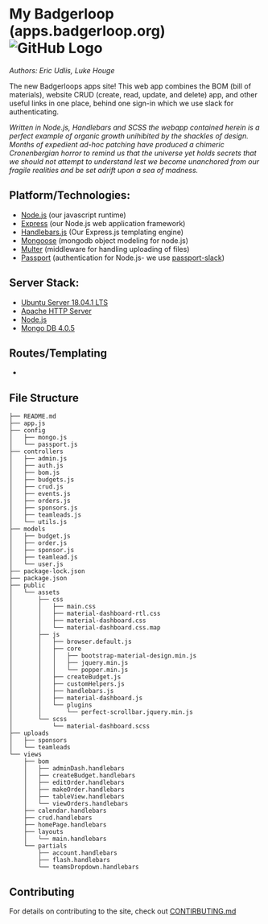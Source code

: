 # My Badgerloop (apps.badgerloop.org) &nbsp; ![GitHub Logo](https://raw.githubusercontent.com/badgerloop-software/pod-dashboard/master/src/public/images/icon.png)
*Authors: Eric Udlis, Luke Houge*

The new Badgerloops apps site! This web app combines the BOM (bill of materials), website CRUD (create, read, update, and delete) app, and other useful links in one place, behind one sign-in which we use slack for authenticating.

*Written in Node.js, Handlebars and SCSS the webapp contained herein is a perfect example of organic growth unihibited by the shackles of design. Months of expedient ad-hoc patching have produced a chimeric Cronenbergian horror to remind us that the universe yet holds secrets that we should not attempt to understand lest we become unanchored from our fragile realities and be set adrift upon a sea of madness.*

## Platform/Technologies:
- [Node.js](https://nodejs.org/en/) (our javascript runtime)
- [Express](https://expressjs.com/) (our Node.js web application framework)
- [Handlebars.js](https://handlebarsjs.com) (Our Express.js templating engine)
- [Mongoose](https://mongoosejs.com/) (mongodb object modeling for node.js)
- [Multer](https://github.com/expressjs/multer) (middleware for handling uploading of files)
- [Passport](http://www.passportjs.org/) (authentication for Node.js- we use [passport-slack](https://github.com/mjpearson/passport-slack))

## Server Stack:
 - [Ubuntu Server 18.04.1 LTS](https://www.ubuntu.com/download/server)
 - [Apache HTTP Server](https://httpd.apache.org/download.cgi)
 - [Node.js](https://nodejs.org/en/about/)
 - [Mongo DB 4.0.5](https://www.mongodb.com/)

## Routes/Templating
 - 

## File Structure
``` 
├── README.md
├── app.js
├── config
│   ├── mongo.js
│   └── passport.js
├── controllers
│   ├── admin.js
│   ├── auth.js
│   ├── bom.js
│   ├── budgets.js
│   ├── crud.js
│   ├── events.js
│   ├── orders.js
│   ├── sponsors.js
│   ├── teamleads.js
│   └── utils.js
├── models
│   ├── budget.js
│   ├── order.js
│   ├── sponsor.js
│   ├── teamlead.js
│   └── user.js
├── package-lock.json
├── package.json
├── public
│   └── assets
│       ├── css
│       │   ├── main.css
│       │   ├── material-dashboard-rtl.css
│       │   ├── material-dashboard.css
│       │   └── material-dashboard.css.map
│       ├── js
│       │   ├── browser.default.js
│       │   ├── core
│       │   │   ├── bootstrap-material-design.min.js
│       │   │   ├── jquery.min.js
│       │   │   └── popper.min.js
│       │   ├── createBudget.js
│       │   ├── customHelpers.js
│       │   ├── handlebars.js
│       │   ├── material-dashboard.js
│       │   └── plugins
│       │       └── perfect-scrollbar.jquery.min.js
│       └── scss
│           └── material-dashboard.scss
├── uploads
│   ├── sponsors
│   └── teamleads
└── views
    ├── bom
    │   ├── adminDash.handlebars
    │   ├── createBudget.handlebars
    │   ├── editOrder.handlebars
    │   ├── makeOrder.handlebars
    │   ├── tableView.handlebars
    │   └── viewOrders.handlebars
    ├── calendar.handlebars
    ├── crud.handlebars
    ├── homePage.handlebars
    ├── layouts
    │   └── main.handlebars
    └── partials
        ├── account.handlebars
        ├── flash.handlebars
        └── teamsDropdown.handlebars
```

## Contributing
For details on contributing to the site, check out [CONTIRBUTING.md](https://github.com/badgerloop-software/BOM-Webapp/blob/master/CONTRIBUTING.md)
